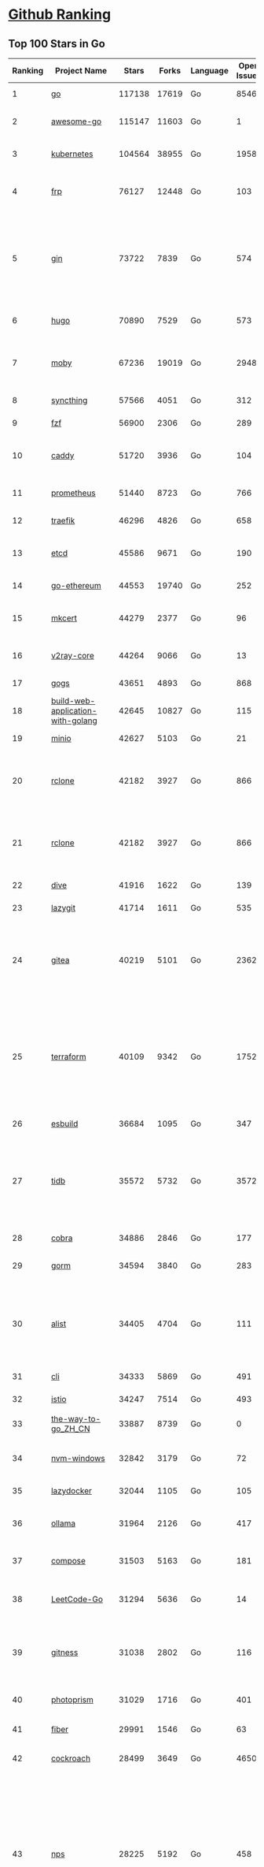 [Github Ranking](../README.md)
==========

## Top 100 Stars in Go

| Ranking | Project Name | Stars | Forks | Language | Open Issues | Description | Last Commit |
| ------- | ------------ | ----- | ----- | -------- | ----------- | ----------- | ----------- |
| 1 | [go](https://github.com/golang/go) | 117138 | 17619 | Go | 8546 | The Go programming language | 2024-01-20T06:51:54Z |
| 2 | [awesome-go](https://github.com/avelino/awesome-go) | 115147 | 11603 | Go | 1 | A curated list of awesome Go frameworks, libraries and software | 2024-01-20T08:55:53Z |
| 3 | [kubernetes](https://github.com/kubernetes/kubernetes) | 104564 | 38955 | Go | 1958 | Production-Grade Container Scheduling and Management | 2024-01-20T09:32:45Z |
| 4 | [frp](https://github.com/fatedier/frp) | 76127 | 12448 | Go | 103 | A fast reverse proxy to help you expose a local server behind a NAT or firewall to the internet. | 2024-01-16T10:38:54Z |
| 5 | [gin](https://github.com/gin-gonic/gin) | 73722 | 7839 | Go | 574 | Gin is a HTTP web framework written in Go (Golang). It features a Martini-like API with much better performance -- up to 40 times faster. If you need smashing performance, get yourself some Gin. | 2024-01-19T00:19:05Z |
| 6 | [hugo](https://github.com/gohugoio/hugo) | 70890 | 7529 | Go | 573 | The world’s fastest framework for building websites. | 2024-01-20T03:47:09Z |
| 7 | [moby](https://github.com/moby/moby) | 67236 | 19019 | Go | 2948 | The Moby Project - a collaborative project for the container ecosystem to assemble container-based systems | 2024-01-20T09:56:11Z |
| 8 | [syncthing](https://github.com/syncthing/syncthing) | 57566 | 4051 | Go | 312 | Open Source Continuous File Synchronization | 2024-01-17T22:10:52Z |
| 9 | [fzf](https://github.com/junegunn/fzf) | 56900 | 2306 | Go | 289 | :cherry_blossom: A command-line fuzzy finder | 2024-01-20T05:37:32Z |
| 10 | [caddy](https://github.com/caddyserver/caddy) | 51720 | 3936 | Go | 104 | Fast and extensible multi-platform HTTP/1-2-3 web server with automatic HTTPS | 2024-01-20T08:51:12Z |
| 11 | [prometheus](https://github.com/prometheus/prometheus) | 51440 | 8723 | Go | 766 | The Prometheus monitoring system and time series database. | 2024-01-20T07:16:21Z |
| 12 | [traefik](https://github.com/traefik/traefik) | 46296 | 4826 | Go | 658 | The Cloud Native Application Proxy | 2024-01-20T03:06:43Z |
| 13 | [etcd](https://github.com/etcd-io/etcd) | 45586 | 9671 | Go | 190 | Distributed reliable key-value store for the most critical data of a distributed system | 2024-01-19T18:49:48Z |
| 14 | [go-ethereum](https://github.com/ethereum/go-ethereum) | 44553 | 19740 | Go | 252 | Official Go implementation of the Ethereum protocol | 2024-01-20T05:03:18Z |
| 15 | [mkcert](https://github.com/FiloSottile/mkcert) | 44279 | 2377 | Go | 96 | A simple zero-config tool to make locally trusted development certificates with any names you'd like. | 2024-01-19T22:21:20Z |
| 16 | [v2ray-core](https://github.com/v2ray/v2ray-core) | 44264 | 9066 | Go | 13 | A platform for building proxies to bypass network restrictions. | 2024-01-20T01:45:02Z |
| 17 | [gogs](https://github.com/gogs/gogs) | 43651 | 4893 | Go | 868 | Gogs is a painless self-hosted Git service | 2024-01-01T18:51:33Z |
| 18 | [build-web-application-with-golang](https://github.com/astaxie/build-web-application-with-golang) | 42645 | 10827 | Go | 115 | A golang ebook intro how to build a web with golang | 2024-01-12T19:57:29Z |
| 19 | [minio](https://github.com/minio/minio) | 42627 | 5103 | Go | 21 | The Object Store for AI Data Infrastructure | 2024-01-20T02:27:59Z |
| 20 | [rclone](https://github.com/rclone/rclone) | 42182 | 3927 | Go | 866 | "rsync for cloud storage" - Google Drive, S3, Dropbox, Backblaze B2, One Drive, Swift, Hubic, Wasabi, Google Cloud Storage, Yandex Files | 2024-01-19T17:19:12Z |
| 21 | [rclone](https://github.com/rclone/rclone) | 42182 | 3927 | Go | 866 | "rsync for cloud storage" - Google Drive, S3, Dropbox, Backblaze B2, One Drive, Swift, Hubic, Wasabi, Google Cloud Storage, Yandex Files | 2024-01-19T17:19:12Z |
| 22 | [dive](https://github.com/wagoodman/dive) | 41916 | 1622 | Go | 139 | A tool for exploring each layer in a docker image | 2024-01-13T11:13:08Z |
| 23 | [lazygit](https://github.com/jesseduffield/lazygit) | 41714 | 1611 | Go | 535 | simple terminal UI for git commands | 2024-01-20T02:51:34Z |
| 24 | [gitea](https://github.com/go-gitea/gitea) | 40219 | 5101 | Go | 2362 | Git with a cup of tea! Painless self-hosted all-in-one software development service, including Git hosting, code review, team collaboration, package registry and CI/CD | 2024-01-20T09:58:15Z |
| 25 | [terraform](https://github.com/hashicorp/terraform) | 40109 | 9342 | Go | 1752 | Terraform enables you to safely and predictably create, change, and improve infrastructure. It is a source-available tool that codifies APIs into declarative configuration files that can be shared amongst team members, treated as code, edited, reviewed, and versioned. | 2024-01-20T01:55:49Z |
| 26 | [esbuild](https://github.com/evanw/esbuild) | 36684 | 1095 | Go | 347 | An extremely fast bundler for the web | 2024-01-06T16:23:55Z |
| 27 | [tidb](https://github.com/pingcap/tidb) | 35572 | 5732 | Go | 3572 | TiDB is an open-source, cloud-native, distributed, MySQL-Compatible database for elastic scale and real-time analytics. Try AI-powered Chat2Query free at : https://tidbcloud.com/free-trial | 2024-01-20T04:38:18Z |
| 28 | [cobra](https://github.com/spf13/cobra) | 34886 | 2846 | Go | 177 | A Commander for modern Go CLI interactions | 2024-01-15T21:47:40Z |
| 29 | [gorm](https://github.com/go-gorm/gorm) | 34594 | 3840 | Go | 283 | The fantastic ORM library for Golang, aims to be developer friendly | 2024-01-20T01:10:02Z |
| 30 | [alist](https://github.com/alist-org/alist) | 34405 | 4704 | Go | 111 | 🗂️A file list/WebDAV program that supports multiple storages, powered by Gin and Solidjs. / 一个支持多存储的文件列表/WebDAV程序，使用 Gin 和 Solidjs。 | 2024-01-20T06:08:16Z |
| 31 | [cli](https://github.com/cli/cli) | 34333 | 5869 | Go | 491 | GitHub’s official command line tool | 2024-01-19T11:16:20Z |
| 32 | [istio](https://github.com/istio/istio) | 34247 | 7514 | Go | 493 | Connect, secure, control, and observe services. | 2024-01-20T09:19:30Z |
| 33 | [the-way-to-go_ZH_CN](https://github.com/unknwon/the-way-to-go_ZH_CN) | 33887 | 8739 | Go | 0 | 《The Way to Go》中文译本，中文正式名《Go 入门指南》 | 2023-08-12T01:54:36Z |
| 34 | [nvm-windows](https://github.com/coreybutler/nvm-windows) | 32842 | 3179 | Go | 72 | A node.js version management utility for Windows. Ironically written in Go. | 2024-01-18T01:15:34Z |
| 35 | [lazydocker](https://github.com/jesseduffield/lazydocker) | 32044 | 1105 | Go | 105 | The lazier way to manage everything docker | 2024-01-15T15:20:27Z |
| 36 | [ollama](https://github.com/jmorganca/ollama) | 31964 | 2126 | Go | 417 | Get up and running with Llama 2, Mistral, and other large language models locally. | 2024-01-20T04:30:13Z |
| 37 | [compose](https://github.com/docker/compose) | 31503 | 5163 | Go | 181 | Define and run multi-container applications with Docker | 2024-01-19T17:34:28Z |
| 38 | [LeetCode-Go](https://github.com/halfrost/LeetCode-Go) | 31294 | 5636 | Go | 14 | ✅ Solutions to LeetCode by Go, 100% test coverage, runtime beats 100% / LeetCode 题解 | 2023-10-11T23:26:58Z |
| 39 | [gitness](https://github.com/harness/gitness) | 31038 | 2802 | Go | 116 | Gitness is an Open Source developer platform with Source Control management, Continuous Integration and Continuous Delivery. | 2024-01-20T07:10:51Z |
| 40 | [photoprism](https://github.com/photoprism/photoprism) | 31029 | 1716 | Go | 401 | AI-Powered Photos App for the Decentralized Web 🌈💎✨ | 2024-01-20T09:49:15Z |
| 41 | [fiber](https://github.com/gofiber/fiber) | 29991 | 1546 | Go | 63 | ⚡️ Express inspired web framework written in Go | 2024-01-19T13:43:44Z |
| 42 | [cockroach](https://github.com/cockroachdb/cockroach) | 28499 | 3649 | Go | 4650 | CockroachDB - the open source, cloud-native distributed SQL database. | 2024-01-20T05:33:06Z |
| 43 | [nps](https://github.com/ehang-io/nps) | 28225 | 5192 | Go | 458 | 一款轻量级、高性能、功能强大的内网穿透代理服务器。支持tcp、udp、socks5、http等几乎所有流量转发，可用来访问内网网站、本地支付接口调试、ssh访问、远程桌面，内网dns解析、内网socks5代理等等……，并带有功能强大的web管理端。a lightweight, high-performance, powerful intranet penetration proxy server, with a powerful web management terminal. | 2024-01-11T03:38:31Z |
| 44 | [echo](https://github.com/labstack/echo) | 27626 | 2256 | Go | 52 | High performance, minimalist Go web framework | 2024-01-19T14:46:20Z |
| 45 | [consul](https://github.com/hashicorp/consul) | 27507 | 4439 | Go | 1124 | Consul is a distributed, highly available, and data center aware solution to connect and configure applications across dynamic, distributed infrastructure. | 2024-01-20T03:26:36Z |
| 46 | [go-zero](https://github.com/zeromicro/go-zero) | 26853 | 3786 | Go | 365 | A cloud-native Go microservices framework with cli tool for productivity. | 2024-01-18T19:58:52Z |
| 47 | [kit](https://github.com/go-kit/kit) | 25847 | 2489 | Go | 36 | A standard library for microservices. | 2023-12-22T23:16:59Z |
| 48 | [k3s](https://github.com/k3s-io/k3s) | 25555 | 2204 | Go | 136 | Lightweight Kubernetes | 2024-01-20T04:07:20Z |
| 49 | [helm](https://github.com/helm/helm) | 25521 | 6958 | Go | 292 | The Kubernetes Package Manager | 2024-01-19T13:38:17Z |
| 50 | [croc](https://github.com/schollz/croc) | 25426 | 1040 | Go | 121 | Easily and securely send things from one computer to another :crocodile: :package: | 2024-01-09T08:32:23Z |
| 51 | [milvus](https://github.com/milvus-io/milvus) | 25134 | 2684 | Go | 490 | A cloud-native vector database, storage for next generation AI applications | 2024-01-20T08:06:36Z |
| 52 | [viper](https://github.com/spf13/viper) | 25025 | 2059 | Go | 382 | Go configuration with fangs | 2024-01-19T10:15:53Z |
| 53 | [iris](https://github.com/kataras/iris) | 24653 | 2501 | Go | 97 | The fastest HTTP/2 Go Web Framework. New, modern and easy to learn. Fast development with Code you control. Unbeatable cost-performance ratio :rocket: | 2024-01-19T22:34:50Z |
| 54 | [nsq](https://github.com/nsqio/nsq) | 24293 | 2920 | Go | 49 | A realtime distributed messaging platform | 2024-01-02T17:37:13Z |
| 55 | [faas](https://github.com/openfaas/faas) | 24178 | 1913 | Go | 30 | OpenFaaS - Serverless Functions Made Simple | 2024-01-18T22:49:10Z |
| 56 | [docker_practice](https://github.com/yeasy/docker_practice) | 23750 | 5687 | Go | 5 | Learn and understand Docker&Container technologies, with real DevOps practice! | 2023-12-30T00:28:00Z |
| 57 | [Wox](https://github.com/Wox-launcher/Wox) | 23685 | 2381 | Go | 157 | A cross-platform launcher that simply works | 2024-01-13T12:56:19Z |
| 58 | [k9s](https://github.com/derailed/k9s) | 23602 | 1503 | Go | 385 | 🐶 Kubernetes CLI To Manage Your Clusters In Style! | 2024-01-19T20:58:02Z |
| 59 | [ngrok](https://github.com/inconshreveable/ngrok) | 23496 | 4368 | Go | 234 | Introspected tunnels to localhost | 2023-12-14T18:57:31Z |
| 60 | [go-patterns](https://github.com/tmrts/go-patterns) | 23473 | 2185 | Go | 17 | Curated list of Go design patterns, recipes and idioms | 2023-10-01T05:09:32Z |
| 61 | [Wox](https://github.com/Wox-launcher/Wox) | 23685 | 2381 | Go | 157 | A cross-platform launcher that simply works | 2024-01-13T12:56:19Z |
| 62 | [k9s](https://github.com/derailed/k9s) | 23602 | 1503 | Go | 385 | 🐶 Kubernetes CLI To Manage Your Clusters In Style! | 2024-01-19T20:58:02Z |
| 63 | [ngrok](https://github.com/inconshreveable/ngrok) | 23496 | 4368 | Go | 234 | Introspected tunnels to localhost | 2023-12-14T18:57:31Z |
| 64 | [micro](https://github.com/zyedidia/micro) | 23360 | 1185 | Go | 764 | A modern and intuitive terminal-based text editor | 2024-01-17T09:59:21Z |
| 65 | [lux](https://github.com/iawia002/lux) | 22991 | 2667 | Go | 467 | 👾 Fast and simple video download library and CLI tool written in Go | 2024-01-19T17:01:10Z |
| 66 | [dapr](https://github.com/dapr/dapr) | 22830 | 1809 | Go | 374 | Dapr is a portable, event-driven, runtime for building distributed applications across cloud and edge. | 2024-01-20T03:45:56Z |
| 67 | [hub](https://github.com/mislav/hub) | 22627 | 2442 | Go | 239 | A command-line tool that makes git easier to use with GitHub. | 2024-01-01T19:29:41Z |
| 68 | [k6](https://github.com/grafana/k6) | 22482 | 1190 | Go | 382 | A modern load testing tool, using Go and JavaScript - https://k6.io | 2024-01-19T18:25:40Z |
| 69 | [vegeta](https://github.com/tsenart/vegeta) | 22404 | 1383 | Go | 63 | HTTP load testing tool and library. It's over 9000! | 2024-01-15T16:49:33Z |
| 70 | [fyne](https://github.com/fyne-io/fyne) | 22378 | 1330 | Go | 599 | Cross platform GUI toolkit in Go inspired by Material Design | 2024-01-20T09:32:39Z |
| 71 | [memos](https://github.com/usememos/memos) | 22378 | 1633 | Go | 85 | An open source, lightweight note-taking service. Easily capture and share your great thoughts. | 2024-01-20T04:48:00Z |
| 72 | [restic](https://github.com/restic/restic) | 22347 | 1418 | Go | 420 | Fast, secure, efficient backup program | 2024-01-19T22:33:06Z |
| 73 | [filebrowser](https://github.com/filebrowser/filebrowser) | 22318 | 2659 | Go | 65 | 📂 Web File Browser | 2024-01-20T02:23:51Z |
| 74 | [rancher](https://github.com/rancher/rancher) | 22027 | 2967 | Go | 2755 | Complete container management platform | 2024-01-20T03:26:38Z |
| 75 | [kratos](https://github.com/go-kratos/kratos) | 21997 | 3971 | Go | 32 | Your ultimate Go microservices framework for the cloud-native era. | 2024-01-19T14:16:05Z |
| 76 | [bubbletea](https://github.com/charmbracelet/bubbletea) | 21983 | 664 | Go | 49 | A powerful little TUI framework 🏗 | 2024-01-18T03:13:25Z |
| 77 | [delve](https://github.com/go-delve/delve) | 21604 | 2153 | Go | 100 | Delve is a debugger for the Go programming language. | 2024-01-19T20:05:53Z |
| 78 | [harbor](https://github.com/goharbor/harbor) | 21593 | 4530 | Go | 553 | An open source trusted cloud native registry project that stores, signs, and scans content. | 2024-01-19T07:46:32Z |
| 79 | [colly](https://github.com/gocolly/colly) | 21531 | 1689 | Go | 146 | Elegant Scraper and Crawler Framework for Golang | 2024-01-04T17:04:17Z |
| 80 | [testify](https://github.com/stretchr/testify) | 21345 | 1544 | Go | 266 | A toolkit with common assertions and mocks that plays nicely with the standard library | 2024-01-19T15:18:04Z |
| 81 | [harbor](https://github.com/goharbor/harbor) | 21593 | 4530 | Go | 553 | An open source trusted cloud native registry project that stores, signs, and scans content. | 2024-01-19T07:46:32Z |
| 82 | [colly](https://github.com/gocolly/colly) | 21531 | 1689 | Go | 146 | Elegant Scraper and Crawler Framework for Golang | 2024-01-04T17:04:17Z |
| 83 | [testify](https://github.com/stretchr/testify) | 21345 | 1544 | Go | 266 | A toolkit with common assertions and mocks that plays nicely with the standard library | 2024-01-19T15:18:04Z |
| 84 | [cli](https://github.com/urfave/cli) | 21223 | 1704 | Go | 30 | A simple, fast, and fun package for building command line apps in Go | 2024-01-10T22:58:20Z |
| 85 | [go-micro](https://github.com/go-micro/go-micro) | 21140 | 2359 | Go | 87 | A Go microservices framework | 2023-12-27T15:11:11Z |
| 86 | [loki](https://github.com/grafana/loki) | 21060 | 3107 | Go | 1174 | Like Prometheus, but for logs. | 2024-01-20T09:53:50Z |
| 87 | [learn-go-with-tests](https://github.com/quii/learn-go-with-tests) | 20756 | 2743 | Go | 42 | Learn Go with test-driven development | 2024-01-20T09:15:27Z |
| 88 | [fasthttp](https://github.com/valyala/fasthttp) | 20613 | 1708 | Go | 71 | Fast HTTP package for Go. Tuned for high performance. Zero memory allocations in hot paths. Up to 10x faster than net/http | 2024-01-20T04:11:23Z |
| 89 | [websocket](https://github.com/gorilla/websocket) | 20595 | 3487 | Go | 43 | Package gorilla/websocket is a fast, well-tested and widely used WebSocket implementation for Go. | 2024-01-18T06:21:03Z |
| 90 | [wails](https://github.com/wailsapp/wails) | 20487 | 1032 | Go | 217 | Create beautiful applications using Go | 2024-01-20T01:36:53Z |
| 91 | [podman](https://github.com/containers/podman) | 20448 | 2158 | Go | 503 | Podman: A tool for managing OCI containers and pods. | 2024-01-20T00:26:52Z |
| 92 | [zap](https://github.com/uber-go/zap) | 20347 | 1445 | Go | 103 | Blazing fast, structured, leveled logging in Go. | 2024-01-17T05:17:08Z |
| 93 | [AdGuardHome](https://github.com/AdguardTeam/AdGuardHome) | 20332 | 1623 | Go | 953 | Network-wide ads & trackers blocking DNS server | 2024-01-19T13:29:07Z |
| 94 | [Xray-core](https://github.com/XTLS/Xray-core) | 20216 | 3468 | Go | 438 | Xray, Penetrates Everything. Also the best v2ray-core, with XTLS support. Fully compatible configuration. | 2024-01-19T00:26:57Z |
| 95 | [Cloudreve](https://github.com/cloudreve/Cloudreve) | 20156 | 3277 | Go | 192 | 🌩支持多家云存储的云盘系统 (Self-hosted file management and sharing system, supports multiple storage providers) | 2024-01-05T09:50:12Z |
| 96 | [trivy](https://github.com/aquasecurity/trivy) | 20069 | 2010 | Go | 171 | Find vulnerabilities, misconfigurations, secrets, SBOM in containers, Kubernetes, code repositories, clouds and more | 2024-01-19T10:02:22Z |
| 97 | [dgraph](https://github.com/dgraph-io/dgraph) | 19857 | 1506 | Go | 212 | The high-performance database for modern applications | 2024-01-19T16:18:05Z |
| 98 | [mux](https://github.com/gorilla/mux) | 19778 | 1840 | Go | 16 | Package gorilla/mux is a powerful HTTP router and URL matcher for building Go web servers with 🦍 | 2023-12-21T22:28:05Z |
| 99 | [CasaOS](https://github.com/IceWhaleTech/CasaOS) | 19625 | 1073 | Go | 282 | CasaOS - A simple, easy-to-use, elegant open-source Personal Cloud system. | 2024-01-18T07:46:08Z |
| 100 | [grpc-go](https://github.com/grpc/grpc-go) | 19420 | 4235 | Go | 117 | The Go language implementation of gRPC. HTTP/2 based RPC | 2024-01-20T00:11:23Z |

